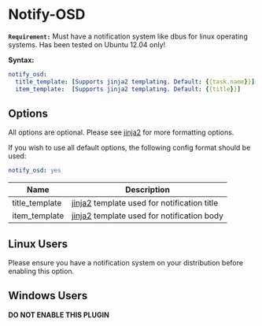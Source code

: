 # Notify-OSD
**`Requirement:`**
Must have a notification system like dbus for linux operating systems. Has been tested on Ubuntu 12.04 only!

**Syntax:**

```yaml
notify_osd:
  title_template: [Supports jinja2 templating. Default: {{task.name}}]
  item_template:  [Supports jinja2 templating. Default: {{title}}]
```

## Options
All options are optional. Please see [jinja2](/Plugins/set#DynamicFormatting) for more formatting options.

If you wish to use all default options, the following config format should be used:

```yaml
notify_osd: yes
```

  


| **Name** | **Description** |
| --- | --- |
| title_template | [jinja2](/Plugins/set#DynamicFormatting) template used for notification title |
| item_template | [jinja2](/Plugins/set#DynamicFormatting) template used for notification body |


## Linux Users
Please ensure you have a notification system on your distribution before enabling this option.

## Windows Users
**DO NOT ENABLE THIS PLUGIN**